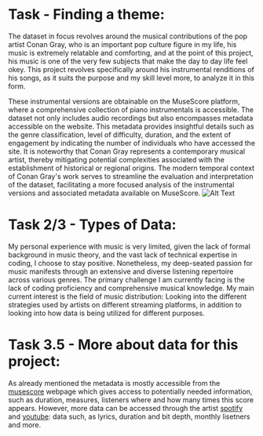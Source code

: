 # Task - Finding a theme:
The dataset in focus revolves around the musical contributions of the pop artist Conan Gray, who is an important pop culture figure in my life, his music is extremely relatable and comforting, and at the point of this project, his music is one of the very few subjects that make the day to day life feel okey. This project revolves specifically around his instrumental renditions of his songs, as it suits the purpose and my skill level more, to analyze it in this form. 

These instrumental versions are obtainable on the MuseScore platform, where a comprehensive collection of piano instrumentals is accessible. The dataset not only includes audio recordings but also encompasses metadata accessible on the website. This metadata provides insightful details such as the genre classification, level of difficulty, duration, and the extent of engagement by indicating the number of individuals who have accessed the site. It is noteworthy that Conan Gray represents a contemporary musical artist, thereby mitigating potential complexities associated with the establishment of historical or regional origins. The modern temporal context of Conan Gray's work serves to streamline the evaluation and interpretation of the dataset, facilitating a more focused analysis of the instrumental versions and associated metadata available on MuseScore.
![Alt Text](https://nypost.com/wp-content/uploads/sites/2/2020/03/conan-gray.jpg?quality=75&strip=all) 

# Task 2/3 - Types of Data: 
My personal experience with music is very limited, given the lack of formal background in music theory, and the vast lack of technical expertise in coding, I choose to stay positive. Nonetheless, my deep-seated passion for music manifests through an extensive and diverse listening repertoire across various genres. The primary challenge I am currently facing is the lack of coding proficiency and comprehensive musical knowledge. My main current interest is the field of music distribution: Looking into the different strategies used by artists on different streaming platforms, in addition to looking into how data is being utilized for different purposes. 

# Task 3.5 - More about data for this project:
As already mentioned the metadata is mostly accessible from the [musescore](https://musescore.com/user/34004011/scores/6593619) webpage which gives access to potentially needed information, such as duration, measures, listeners where and how many times this score appears. However, more data can be accessed through the artist [spotify](https://open.spotify.com/artist/4Uc8Dsxct0oMqx0P6i60ea) and [youtube](https://www.youtube.com/@ConanGray): data such, as lyrics, duration and bit depth, monthly lisetners and more.
